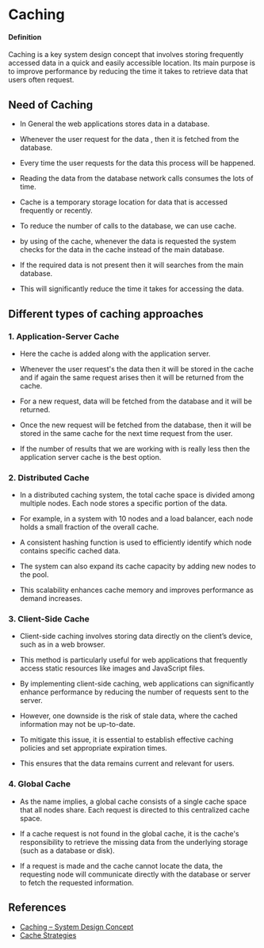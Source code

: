 # Caching

#### Definition 

Caching is a key system design concept that involves storing frequently accessed data in a quick and easily accessible location. Its main purpose is to improve performance by reducing the time it takes to retrieve data that users often request.


## Need of Caching 
  
* In General the web applications stores data in a database.
* Whenever the user request for the data , then it is fetched from the database.

* Every time the user requests for the data this process will be happened.

* Reading the data from the database network calls consumes the lots of time. 

* Cache is a temporary storage location for data that is accessed frequently or recently.
  
* To reduce the number of calls to the database, we can use cache.
  
* by using of the cache, whenever the data is requested the system checks for the data in the cache instead of the main database.
  
* If the required data is not present then it will searches from the main database.
  
* This will significantly reduce the time it takes for accessing the data.

## Different types of caching approaches

### 1. Application-Server Cache

* Here the cache is added along with the application server.
  
* Whenever the user request's the data then it will be stored in the cache and if again the same request arises then it will be returned from the cache.
  
* For a new request, data will be fetched from the database and it will be returned.

* Once the new request will be fetched from the database, then it will be stored in the same cache for the next time request from the user.

* If the number of results that we are working with is really less then the application server cache is the best option.

### 2. Distributed Cache

* In a distributed caching system, the total cache space is divided among multiple nodes. Each node stores a specific portion of the data.

* For example, in a system with 10 nodes and a load balancer, each node holds a small fraction of the overall cache.

* A consistent hashing function is used to efficiently identify which node contains specific cached data.

* The system can also expand its cache capacity by adding new nodes to the pool.

* This scalability enhances cache memory and improves performance as demand increases.

### 3. Client-Side Cache

* Client-side caching involves storing data directly on the client’s device, such as in a web browser. 

* This method is particularly useful for web applications that frequently access static resources like images and JavaScript files.

* By implementing client-side caching, web applications can significantly enhance performance by reducing the number of requests sent to the server. 

* However, one downside is the risk of stale data, where the cached information may not be up-to-date.

* To mitigate this issue, it is essential to establish effective caching policies and set appropriate expiration times.

* This ensures that the data remains current and relevant for users.

### 4. Global Cache 
  
* As the name implies, a global cache consists of a single cache space that all nodes share. Each request is directed to this centralized cache space.

* If a cache request is not found in the global cache, it is the cache's responsibility to retrieve the missing data from the underlying storage (such as a database or disk).
  
* If a request is made and the cache cannot locate the data, the requesting node will communicate directly with the database or server to fetch the requested information.

## References

* [Caching – System Design Concept](https://www.geeksforgeeks.org/caching-system-design-concept-for-beginners/)
* [Cache Strategies](https://medium.com/@mmoshikoo/cache-strategies-996e91c80303)
